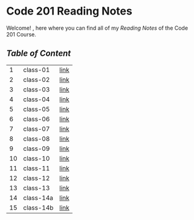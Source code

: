 # Code 201 Reading Notes 

Welcome! , here where you can find all of my *Reading Notes* of the Code 201 Course.

## _Table of Content_
|    	|           	|  	|  
|-	  |-  	        |-	|
| 1 	|  class-01  	|  [link](https://baselatalla.github.io/code-201-reading-notes/class-01)	|
| 2 	|  class-02   |  [link](https://baselatalla.github.io/code-201-reading-notes/class-02)	|  	
| 3 	|  class-03 	|  [link](https://baselatalla.github.io/code-201-reading-notes/class-03)	|  	
| 4 	|  class-04 	|  [link](https://baselatalla.github.io/code-201-reading-notes/class-04)	|  	
| 5	  |  class-05 	|  [link](https://baselatalla.github.io/code-201-reading-notes/class-05)	|  	
| 6   |  class-06   |  [link](https://baselatalla.github.io/code-201-reading-notes/class-06)	|  	
| 7   |  class-07   |  [link](https://baselatalla.github.io/code-201-reading-notes/class-07)	|  	
| 8 	|  class-08	  |  [link](https://baselatalla.github.io/code-201-reading-notes/class-08)  |  	
| 9 	|  class-09   |  [link](https://baselatalla.github.io/code-201-reading-notes/class-09)	|
| 10 	|  class-10   |  [link](https://baselatalla.github.io/code-201-reading-notes/class-10)	|
| 11 	|  class-11   |  [link](https://baselatalla.github.io/code-201-reading-notes/class-11)	|  	
| 12 	|  class-12   |  [link](https://baselatalla.github.io/code-201-reading-notes/class-12)  |  
| 13 	|  class-13   |  [link](https://baselatalla.github.io/code-201-reading-notes/class-13)	|  	
| 14 	|  class-14a  |  [link](https://baselatalla.github.io/code-201-reading-notes/class-13a)	|  	
| 15 	|  class-14b  |  [link](https://baselatalla.github.io/code-201-reading-notes/class-14b)	|  	







